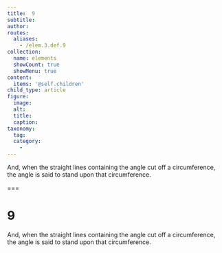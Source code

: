 ```yaml
---
title:  9
subtitle: 
author:
routes:
  aliases:
    - /elem.3.def.9
collection:
  name: elements
  showCount: true
  showMenu: true
content:
  items: '@self.children'
child_type: article
figure:
  image:
  alt:
  title:
  caption:
taxonomy:
  tag:
  category:
    - 
---
```


<p>And, when the straight lines containing the angle cut off a circumference, the angle is said to <hi rend="bold">stand upon</hi> that circumference.</p>

===

<h1>9</h1>
<p>And, when the straight lines containing the angle cut off a circumference, the angle is said to <span class="bold">stand upon</span> that circumference.</p>
